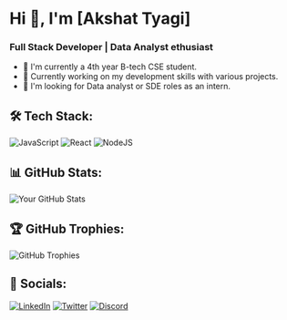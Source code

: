 # Hi 👋, I'm [Akshat Tyagi]
### Full Stack Developer | Data Analyst ethusiast

- 🔭 I'm currently a 4th year B-tech CSE student.
- 🌱 Currently working on my development skills with various projects.
- 👯 I'm looking for Data analyst or SDE roles as an intern.

## 🛠️ Tech Stack:
![JavaScript](https://img.shields.io/badge/-JavaScript-black?style=for-the-badge&logo=javascript)
![React](https://img.shields.io/badge/-React-black?style=for-the-badge&logo=react)
![NodeJS](https://img.shields.io/badge/-NodeJS-black?style=for-the-badge&logo=node.js)
<!-- Add more badges as needed -->

## 📊 GitHub Stats:
![Your GitHub Stats](https://github-readme-stats.vercel.app/api?username=YourUsername&show_icons=true&theme=dark)

## 🏆 GitHub Trophies:
![GitHub Trophies](https://github-profile-trophy.vercel.app/?username=YourUsername&theme=onedark)

## 🔗 Socials:
[![LinkedIn](https://img.shields.io/badge/LinkedIn-blue?style=for-the-badge&logo=linkedin)](https://www.linkedin.com/in/YourUsername/)
[![Twitter](https://img.shields.io/badge/Twitter-blue?style=for-the-badge&logo=twitter)](https://twitter.com/YourUsername)
[![Discord](https://img.shields.io/badge/Discord-blue?style=for-the-badge&logo=discord)](YourDiscordLink)
